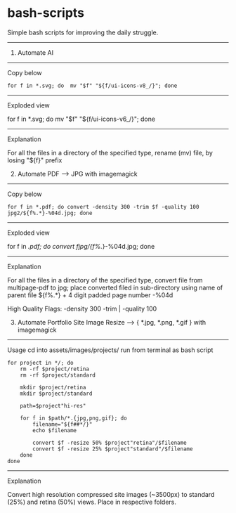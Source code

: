 # bash-scripts
Simple bash scripts for improving the daily struggle.

---


1. Automate AI

---
	
Copy below

	for f in *.svg; do  mv "$f" "${f/ui-icons-v8_/}"; done

---


Exploded view

for f in *.svg;
	do  mv "$f" "${f/ui-icons-v6_/}";
done

---

Explanation

For all the files in a directory of the specified type, rename (mv) file, by losing "${f}" prefix


2. Automate PDF --> JPG with imagemagick

---
	
Copy below

	for f in *.pdf; do convert -density 300 -trim $f -quality 100 jpg2/${f%.*}-%04d.jpg; done

---


Exploded view

for f in *.pdf;
	do convert $f jpg/${f%.*}-%04d.jpg;
done

---

Explanation

For all the files in a directory of the specified type, convert file from multipage-pdf to jpg; place converted filed in sub-directory <jpg/> using name of parent file ${f%.*} + 4 digit padded page number -%04d

High Quality Flags: -density 300 -trim | -quality 100


3. Automate Portfolio Site Image Resize --> { *.jpg, *.png, *.gif } with imagemagick

---
	
Usage
cd into assets/images/projects/<project>
run from terminal as bash script

	for project in */; do
		rm -rf $project/retina
		rm -rf $project/standard

		mkdir $project/retina
		mkdir $project/standard

		path=$project"hi-res"

		for f in $path/*.{jpg,png,gif}; do
			filename="${f##*/}"
			echo $filename
			
			convert $f -resize 50% $project"retina"/$filename
			convert $f -resize 25% $project"standard"/$filename
		done
	done

---

Explanation

Convert high resolution compressed site images (~3500px) to standard (25%) and retina (50%) views. Place in respective folders.


